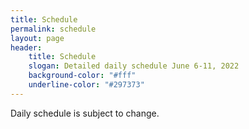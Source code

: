 ```yaml
---
title: Schedule
permalink: schedule
layout: page
header: 
    title: Schedule
    slogan: Detailed daily schedule June 6-11, 2022
    background-color: "#fff"
    underline-color: "#297373"
---
```


Daily schedule is subject to change.
